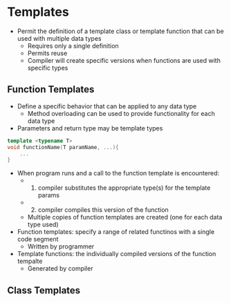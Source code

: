 # Templates
- Permit the definition of a template class or template function that can be used with multiple data types
    - Requires only a single definition
    - Permits reuse
    - Compiler will create specific versions when functions are used with specific types

## Function Templates
- Define a specific behavior that can be applied to any data type
    - Method overloading can be used to provide functionality for each data type
- Parameters and return type may be template types
``` c++
template <typename T>
void functionName(T paramName, ...){
    ...
}
```
- When program runs and a call to the function template is encountered:
    - 1) compiler substitutes the appropriate type(s) for the template params
    - 2) compiler compiles this version of the function
    - Multiple copies of function templates are created (one for each data type used)
- Function templates: specify a range of related functinos with a single code segment
    - Written by programmer
- Template functions: the individually compiled versions of the function tempalte 
    - Generated by compiler

## Class Templates